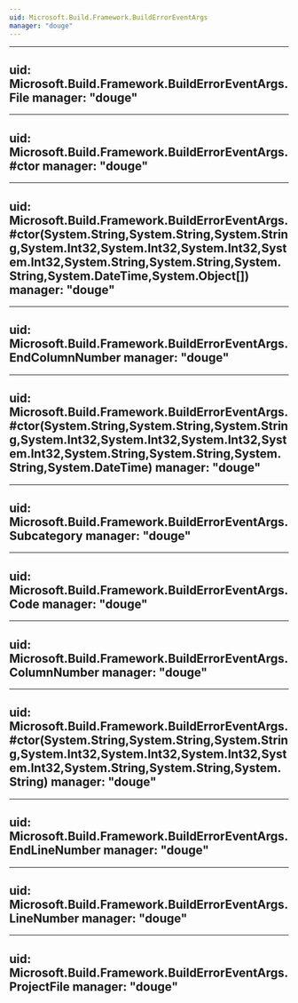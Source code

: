 ```yaml
---
uid: Microsoft.Build.Framework.BuildErrorEventArgs
manager: "douge"
---
```


---
uid: Microsoft.Build.Framework.BuildErrorEventArgs.File
manager: "douge"
---

---
uid: Microsoft.Build.Framework.BuildErrorEventArgs.#ctor
manager: "douge"
---

---
uid: Microsoft.Build.Framework.BuildErrorEventArgs.#ctor(System.String,System.String,System.String,System.Int32,System.Int32,System.Int32,System.Int32,System.String,System.String,System.String,System.DateTime,System.Object[])
manager: "douge"
---

---
uid: Microsoft.Build.Framework.BuildErrorEventArgs.EndColumnNumber
manager: "douge"
---

---
uid: Microsoft.Build.Framework.BuildErrorEventArgs.#ctor(System.String,System.String,System.String,System.Int32,System.Int32,System.Int32,System.Int32,System.String,System.String,System.String,System.DateTime)
manager: "douge"
---

---
uid: Microsoft.Build.Framework.BuildErrorEventArgs.Subcategory
manager: "douge"
---

---
uid: Microsoft.Build.Framework.BuildErrorEventArgs.Code
manager: "douge"
---

---
uid: Microsoft.Build.Framework.BuildErrorEventArgs.ColumnNumber
manager: "douge"
---

---
uid: Microsoft.Build.Framework.BuildErrorEventArgs.#ctor(System.String,System.String,System.String,System.Int32,System.Int32,System.Int32,System.Int32,System.String,System.String,System.String)
manager: "douge"
---

---
uid: Microsoft.Build.Framework.BuildErrorEventArgs.EndLineNumber
manager: "douge"
---

---
uid: Microsoft.Build.Framework.BuildErrorEventArgs.LineNumber
manager: "douge"
---

---
uid: Microsoft.Build.Framework.BuildErrorEventArgs.ProjectFile
manager: "douge"
---
